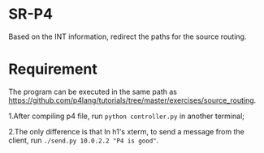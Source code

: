 # SR-P4
Based on the INT information, redirect the paths for the source routing.

# Requirement
The program can be executed in the same path as https://github.com/p4lang/tutorials/tree/master/exercises/source_routing. 

1.After compiling p4 file, run ```python controller.py``` in another terminal;

2.The only difference is that In h1's xterm, to send a message from the client, run ```./send.py 10.0.2.2 "P4 is good"```.
